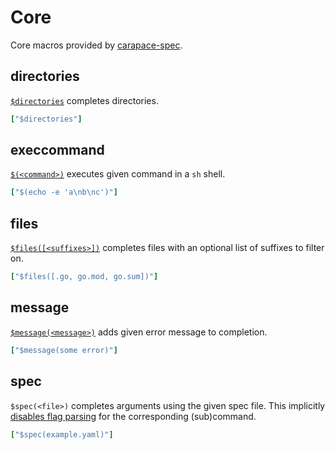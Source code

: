 # Core

Core macros provided by [carapace-spec](https://github.com/rsteube/carapace-spec).

## directories

[`$directories`](https://rsteube.github.io/carapace/carapace/action/actionDirectories.html) completes directories.
```yaml
["$directories"]
```

## execcommand

[`$(<command>)`](https://rsteube.github.io/carapace/carapace/action/actionExecCommand.html) executes given command in a `sh` shell.

```yaml
["$(echo -e 'a\nb\nc')"]
```

## files

[`$files([<suffixes>])`](https://rsteube.github.io/carapace/carapace/action/actionFiles.html) completes files with an optional list of suffixes to filter on.

```yaml
["$files([.go, go.mod, go.sum])"]
```

## message

[`$message(<message>)`](https://rsteube.github.io/carapace/carapace/action/actionMessage.html) adds given error message to completion.

```yaml
["$message(some error)"]
```

## spec

`$spec(<file>)` completes arguments using the given spec file.
This implicitly [disables flag parsing](https://pkg.go.dev/github.com/spf13/cobra#Command) for the corresponding (sub)command.

```yaml
["$spec(example.yaml)"]
```
